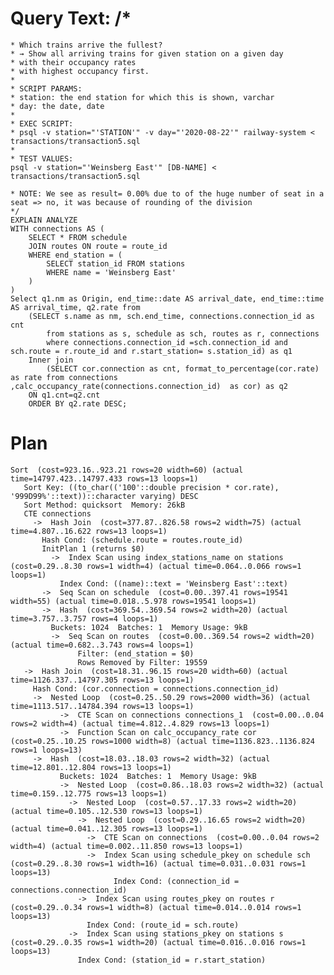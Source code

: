 # Query Text: /*
	* Which trains arrive the fullest?
	* → Show all arriving trains for given station on a given day
	* with their occupancy rates
	* with highest occupancy first.
	*
	* SCRIPT PARAMS:
	* station: the end station for which this is shown, varchar
	* day: the date, date
	*
	* EXEC SCRIPT:
	* psql -v station="'STATION'" -v day="'2020-08-22'" railway-system < transactions/transaction5.sql
	*
	* TEST VALUES:
	psql -v station="'Weinsberg East'" [DB-NAME] < transactions/transaction5.sql
	
	* NOTE: We see as result= 0.00% due to of the huge number of seat in a seat => no, it was because of rounding of the division
	*/
	EXPLAIN ANALYZE
	WITH connections AS (
		SELECT * FROM schedule
		JOIN routes ON route = route_id
		WHERE end_station = (
			SELECT station_id FROM stations
			WHERE name = 'Weinsberg East'
		)
	)
	Select q1.nm as Origin, end_time::date AS arrival_date, end_time::time AS arrival_time, q2.rate from
	    (SELECT s.name as nm, sch.end_time, connections.connection_id as cnt
	        from stations as s, schedule as sch, routes as r, connections
	        where connections.connection_id =sch.connection_id and sch.route = r.route_id and r.start_station= s.station_id) as q1
	    Inner join
	        (SELECT cor.connection as cnt, format_to_percentage(cor.rate) as rate from connections ,calc_occupancy_rate(connections.connection_id)  as cor) as q2
	    ON q1.cnt=q2.cnt
	    ORDER BY q2.rate DESC;


# Plan 
	Sort  (cost=923.16..923.21 rows=20 width=60) (actual time=14797.423..14797.433 rows=13 loops=1)
	   Sort Key: ((to_char(('100'::double precision * cor.rate), '999D99%'::text))::character varying) DESC
	   Sort Method: quicksort  Memory: 26kB
	   CTE connections
	     ->  Hash Join  (cost=377.87..826.58 rows=2 width=75) (actual time=4.807..16.622 rows=13 loops=1)
		   Hash Cond: (schedule.route = routes.route_id)
		   InitPlan 1 (returns $0)
		     ->  Index Scan using index_stations_name on stations  (cost=0.29..8.30 rows=1 width=4) (actual time=0.064..0.066 rows=1 loops=1)
			   Index Cond: ((name)::text = 'Weinsberg East'::text)
		   ->  Seq Scan on schedule  (cost=0.00..397.41 rows=19541 width=55) (actual time=0.018..5.978 rows=19541 loops=1)
		   ->  Hash  (cost=369.54..369.54 rows=2 width=20) (actual time=3.757..3.757 rows=4 loops=1)
			 Buckets: 1024  Batches: 1  Memory Usage: 9kB
			 ->  Seq Scan on routes  (cost=0.00..369.54 rows=2 width=20) (actual time=0.682..3.743 rows=4 loops=1)
			       Filter: (end_station = $0)
			       Rows Removed by Filter: 19559
	   ->  Hash Join  (cost=18.31..96.15 rows=20 width=60) (actual time=1126.337..14797.305 rows=13 loops=1)
		 Hash Cond: (cor.connection = connections.connection_id)
		 ->  Nested Loop  (cost=0.25..50.29 rows=2000 width=36) (actual time=1113.517..14784.394 rows=13 loops=1)
		       ->  CTE Scan on connections connections_1  (cost=0.00..0.04 rows=2 width=4) (actual time=4.812..4.829 rows=13 loops=1)
		       ->  Function Scan on calc_occupancy_rate cor  (cost=0.25..10.25 rows=1000 width=8) (actual time=1136.823..1136.824 rows=1 loops=13)
		 ->  Hash  (cost=18.03..18.03 rows=2 width=32) (actual time=12.801..12.804 rows=13 loops=1)
		       Buckets: 1024  Batches: 1  Memory Usage: 9kB
		       ->  Nested Loop  (cost=0.86..18.03 rows=2 width=32) (actual time=0.159..12.775 rows=13 loops=1)
			     ->  Nested Loop  (cost=0.57..17.33 rows=2 width=20) (actual time=0.105..12.530 rows=13 loops=1)
				   ->  Nested Loop  (cost=0.29..16.65 rows=2 width=20) (actual time=0.041..12.305 rows=13 loops=1)
					 ->  CTE Scan on connections  (cost=0.00..0.04 rows=2 width=4) (actual time=0.002..11.850 rows=13 loops=1)
					 ->  Index Scan using schedule_pkey on schedule sch  (cost=0.29..8.30 rows=1 width=16) (actual time=0.031..0.031 rows=1 loops=13)
					       Index Cond: (connection_id = connections.connection_id)
				   ->  Index Scan using routes_pkey on routes r  (cost=0.29..0.34 rows=1 width=8) (actual time=0.014..0.014 rows=1 loops=13)
					 Index Cond: (route_id = sch.route)
			     ->  Index Scan using stations_pkey on stations s  (cost=0.29..0.35 rows=1 width=20) (actual time=0.016..0.016 rows=1 loops=13)
				   Index Cond: (station_id = r.start_station)
